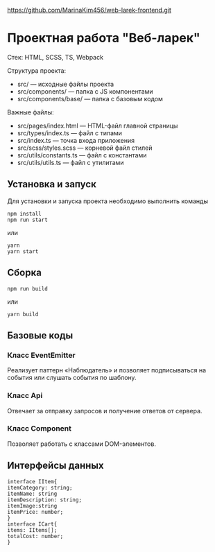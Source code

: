 https://github.com/MarinaKim456/web-larek-frontend.git
# Проектная работа "Веб-ларек"

Стек: HTML, SCSS, TS, Webpack

Структура проекта:
- src/ — исходные файлы проекта
- src/components/ — папка с JS компонентами
- src/components/base/ — папка с базовым кодом

Важные файлы:
- src/pages/index.html — HTML-файл главной страницы
- src/types/index.ts — файл с типами
- src/index.ts — точка входа приложения
- src/scss/styles.scss — корневой файл стилей
- src/utils/constants.ts — файл с константами
- src/utils/utils.ts — файл с утилитами

## Установка и запуск
Для установки и запуска проекта необходимо выполнить команды

```
npm install
npm run start
```

или

```
yarn
yarn start
```
## Сборка

```
npm run build
```

или

```
yarn build
```
## Базовые коды
### Класс EventEmitter
Реализует паттерн «Наблюдатель» и позволяет подписываться на события или слушать события по шаблону.

### Класс Api 
Отвечает за отправку запросов  и получение ответов от сервера.

### Класс Component
Позволяет работать с классами DOM-элементов.

## Интерфейсы данных
````
interface IItem{
itemCategory: string;
itemName: string
itemDescription: string;
itemImage:string
itemPrice: number;
}
interface ICart{
items: IItems[];
totalCost: number;
}
````
